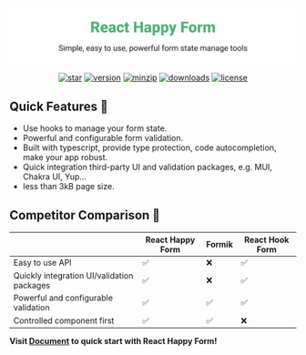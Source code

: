 ![title](media/repo-header.svg)

<p align="center">
<a href="https://github.com/react-earth/react-happy-form"><img alt="star" src="https://img.shields.io/github/stars/react-earth/react-happy-form.svg?style=social&label=Star" /></a>
<a href="https://www.npmjs.com/package/react-happy-form"><img src="https://img.shields.io/npm/v/react-happy-form" alt="version"></a>
<a href="https://www.npmjs.com/package/react-happy-form"><img alt="minzip" src="https://img.badgesize.io/https:/unpkg.com/react-happy-form@latest/dist/index.esm.js?compression=gzip" /></a>
<a href="https://www.npmjs.com/package/react-happy-form"><img alt="downloads" src="https://img.shields.io/npm/dm/react-happy-form.svg" /></a>
<a href="https://github.com/react-earth/react-happy-form"><img alt="license" src="https://img.shields.io/npm/l/react-happy-form" /></a>
</p>

## Quick Features 🥳

- Use hooks to manage your form state.
- Powerful and configurable form validation.
- Built with typescript, provide type protection, code autocompletion, make your app robust.
- Quick integration third-party UI and validation packages, e.g. MUI, Chakra UI, Yup...
- less than 3kB page size.

## Competitor Comparison 🏅

|                                            | React Happy Form | Formik | React Hook Form |
| ------------------------------------------ | ---------------- | ------ | --------------- |
| Easy to use API                            | ✅               | ❌     | ✅              |
| Quickly integration UI/validation packages | ✅               | ❌     | ✅              |
| Powerful and configurable validation       | ✅               | ✅     | ✅              |
| Controlled component first                 | ✅               | ✅     | ❌              |

**Visit [Document](https://react-happy-form-docs.onrender.com) to quick start with React Happy Form!**

